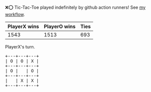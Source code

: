 :x::o: Tic-Tac-Toe played indefinitely by github action runners! See [my workflow](.github/workflows/play.yaml).

|PlayerX wins|PlayerO wins|Ties|
|-|-|-|
|1543|1513|693|

PlayerX's turn.

<pre>
+---+---+---+
| O | O | X |
+---+---+---+
| O |   | O |
+---+---+---+
|   | X | X |
+---+---+---+
</pre>
